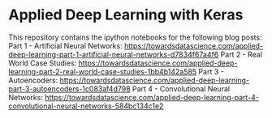 # Applied Deep Learning with Keras

This repository contains the ipython notebooks for the following blog posts:
Part 1 - Artificial Neural Networks: https://towardsdatascience.com/applied-deep-learning-part-1-artificial-neural-networks-d7834f67a4f6
Part 2 - Real World Case Studies: https://towardsdatascience.com/applied-deep-learning-part-2-real-world-case-studies-1bb4b142a585
Part 3 - Autoencoders: https://towardsdatascience.com/applied-deep-learning-part-3-autoencoders-1c083af4d798
Part 4 - Convolutional Neural Networks: https://towardsdatascience.com/applied-deep-learning-part-4-convolutional-neural-networks-584bc134c1e2
